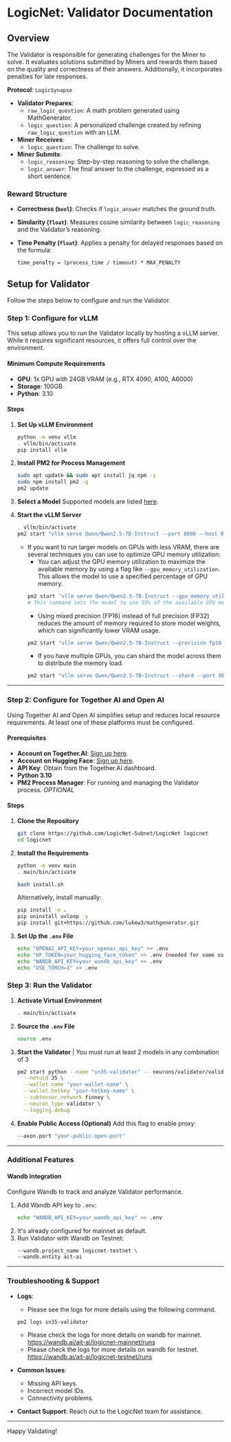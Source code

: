 # LogicNet: Validator Documentation

## Overview

The Validator is responsible for generating challenges for the Miner to solve. It evaluates solutions submitted by Miners and rewards them based on the quality and correctness of their answers. Additionally, it incorporates penalties for late responses.

**Protocol**: `LogicSynapse`

- **Validator Prepares**:
  - `raw_logic_question`: A math problem generated using MathGenerator.
  - `logic_question`: A personalized challenge created by refining `raw_logic_question` with an LLM.
- **Miner Receives**:
  - `logic_question`: The challenge to solve.
- **Miner Submits**:
  - `logic_reasoning`: Step-by-step reasoning to solve the challenge.
  - `logic_answer`: The final answer to the challenge, expressed as a short sentence.

### Reward Structure

- **Correctness (`bool`)**: Checks if `logic_answer` matches the ground truth.
- **Similarity (`float`)**: Measures cosine similarity between `logic_reasoning` and the Validator’s reasoning.
- **Time Penalty (`float`)**: Applies a penalty for delayed responses based on the formula:
  
  ```
  time_penalty = (process_time / timeout) * MAX_PENALTY
  ```

## Setup for Validator

Follow the steps below to configure and run the Validator.

### Step 1: Configure for vLLM

This setup allows you to run the Validator locally by hosting a vLLM server. While it requires significant resources, it offers full control over the environment.

#### Minimum Compute Requirements

- **GPU**: 1x GPU with 24GB VRAM (e.g., RTX 4090, A100, A6000)
- **Storage**: 100GB
- **Python**: 3.10

#### Steps

1. **Set Up vLLM Environment**
   ```bash
   python -m venv vllm
   . vllm/bin/activate
   pip install vllm
   ```

2. **Install PM2 for Process Management**
   ```bash
   sudo apt update && sudo apt install jq npm -y
   sudo npm install pm2 -g
   pm2 update
   ```

3. **Select a Model**
   Supported models are listed [here](https://docs.vllm.ai/en/latest/models/supported_models.html).

4. **Start the vLLM Server**
   ```bash
   . vllm/bin/activate
   pm2 start "vllm serve Qwen/Qwen2.5-7B-Instruct --port 8000 --host 0.0.0.0" --name "sn35-vllm"
   ```
   - If you want to run larger models on GPUs with less VRAM, there are several techniques you can use to optimize GPU memory utilization:
      - You can adjust the GPU memory utilization to maximize the available memory by using a flag like `--gpu_memory_utilization`. This allows the model to use a specified percentage of GPU memory.
      ```bash
      pm2 start "vllm serve Qwen/Qwen2.5-7B-Instruct --gpu_memory_utilization 0.95 --port 8000 --host 0.0.0.0" --name "sn35-vllm" 
      # This command sets the model to use 95% of the available GPU memory.
      ```
      - Using mixed precision (FP16) instead of full precision (FP32) reduces the amount of memory required to store model weights, which can significantly lower VRAM usage.
      ```bash
      pm2 start "vllm serve Qwen/Qwen2.5-7B-Instruct --precision fp16 --gpu_memory_utilization 0.95 --port 8000 --host 0.0.0.0" --name "sn35-vllm"
      ```
      - If you have multiple GPUs, you can shard the model across them to distribute the memory load.
      ```bash
      pm2 start "vllm serve Qwen/Qwen2.5-7B-Instruct --shard --port 8000 --host 0.0.0.0" --name "sn35-vllm"
      ```

---

### Step 2: Configure for Together AI and Open AI

Using Together AI and Open AI simplifies setup and reduces local resource requirements. At least one of these platforms must be configured.

#### Prerequisites

- **Account on Together.AI**: [Sign up here](https://together.ai/).
- **Account on Hugging Face**: [Sign up here](https://huggingface.co/).
- **API Key**: Obtain from the Together.AI dashboard.
- **Python 3.10**
- **PM2 Process Manager**: For running and managing the Validator process. *OPTIONAL*

#### Steps

1. **Clone the Repository**
   ```bash
   git clone https://github.com/LogicNet-Subnet/LogicNet logicnet
   cd logicnet
   ```

2. **Install the Requirements**
   ```bash
   python -m venv main
   . main/bin/activate

   bash install.sh
   ```
   Alternatively, install manually:
   ```bash
   pip install -e .
   pip uninstall uvloop -y
   pip install git+https://github.com/lukew3/mathgenerator.git
   ```

3. **Set Up the `.env` File**
   ```bash
   echo "OPENAI_API_KEY=your_openai_api_key" >> .env
   echo "HF_TOKEN=your_hugging_face_token" >> .env (needed for some some datasets)
   echo "WANDB_API_KEY=your_wandb_api_key" >> .env
   echo "USE_TORCH=1" >> .env
   ```

### Step 3: Run the Validator

1. **Activate Virtual Environment**
   ```bash
   . main/bin/activate
   ```

2. **Source the `.env` File**
   ```bash
   source .env
   ```

3. **Start the Validator**
| You must run at least 2 models in any combination of 3
   ```bash
   pm2 start python --name "sn35-validator" -- neurons/validator/validator.py \
     --netuid 35 \
     --wallet.name "your-wallet-name" \
     --wallet.hotkey "your-hotkey-name" \
     --subtensor.network finney \
     --neuron_type validator \
     --logging.debug
   ```

4. **Enable Public Access (Optional)**
   Add this flag to enable proxy:
   ```bash
   --axon.port "your-public-open-port"
   ```

---

### Additional Features

#### Wandb Integration

Configure Wandb to track and analyze Validator performance.

1. Add Wandb API key to `.env`:
   ```bash
   echo "WANDB_API_KEY=your_wandb_api_key" >> .env
   ```
2. It's already configured for mainnet as default.
3. Run Validator with Wandb on Testnet:
   ```bash
   --wandb.project_name logicnet-testnet \
   --wandb.entity ait-ai
   ```

---

### Troubleshooting & Support

- **Logs**:
  - Please see the logs for more details using the following command.
  ```bash
  pm2 logs sn35-validator
  ```
  - Please check the logs for more details on wandb for mainnet.
    https://wandb.ai/ait-ai/logicnet-mainnet/runs
  - Please check the logs for more details on wandb for testnet.
    https://wandb.ai/ait-ai/logicnet-testnet/runs

- **Common Issues**:
  - Missing API keys.
  - Incorrect model IDs.
  - Connectivity problems.
- **Contact Support**: Reach out to the LogicNet team for assistance.

---

Happy Validating!
